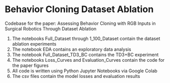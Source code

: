# Behavior Cloning Dataset Ablation
Codebase for the paper: Assessing Behavior Cloning with RGB Inputs in Surgical Robotics Through Dataset Ablation

1. The notebooks Full_Dataset through 1_100_Dataset contain the dataset ablation experiments
2. The notebook EDA contains an exploratory data analysis
3. The notebook Full_Dataset_TD3_BC contains the TD3+BC experiment
4. The notebooks Loss_Curves and Evaluation_Curves contain the code for the paper figures
5. All code is written using Python Jupyter Notebooks via Google Colab
6. The csv files contain the model losses and evaluation results
